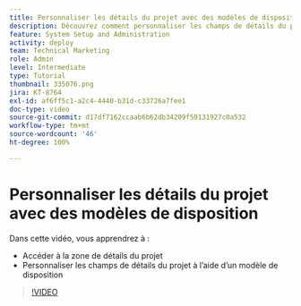 ```yaml
---
title: Personnaliser les détails du projet avec des modèles de disposition
description: Découvrez comment personnaliser les champs de détails du projet à l’aide d’un modèle de disposition.
feature: System Setup and Administration
activity: deploy
team: Technical Marketing
role: Admin
level: Intermediate
type: Tutorial
thumbnail: 335076.png
jira: KT-8764
exl-id: af6ff5c1-a2c4-4440-b31d-c33726a7fee1
doc-type: video
source-git-commit: d17df7162ccaab6b62db34209f50131927c0a532
workflow-type: tm+mt
source-wordcount: '46'
ht-degree: 100%

---
```


# Personnaliser les détails du projet avec des modèles de disposition

Dans cette vidéo, vous apprendrez à :

* Accéder à la zone de détails du projet
* Personnaliser les champs de détails du projet à l’aide d’un modèle de disposition

>[!VIDEO](https://video.tv.adobe.com/v/335076/?quality=12&learn=on&enablevpops)

